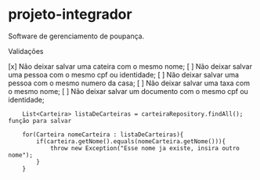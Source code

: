 # projeto-integrador
Software de gerenciamento de poupança.

Validações

[x] Não deixar salvar uma cateira com o mesmo nome;
[ ] Não deixar salvar uma pessoa com o mesmo cpf ou identidade;
[ ] Não deixar salvar uma pessoa com o mesmo numero da casa;
[ ] Não deixar salvar uma taxa com o mesmo nome;
[ ] Não deixar salvar um documento com o mesmo cpf ou identidade;

        List<Carteira> listaDeCarteiras = carteiraRepository.findAll(); função para salvar

        for(Carteira nomeCarteira : listaDeCarteiras){
            if(carteira.getNome().equals(nomeCarteira.getNome())){
                throw new Exception("Esse nome ja existe, insira outro nome");
            }
        }